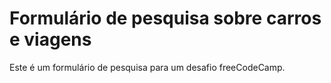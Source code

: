 # Formulário de pesquisa sobre carros e viagens
 Este é um formulário de pesquisa para um desafio freeCodeCamp.
